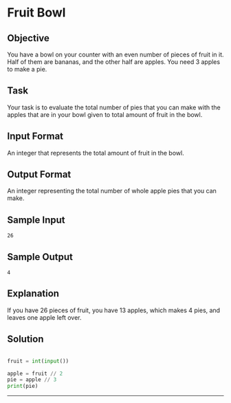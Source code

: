 # Fruit Bowl 
## Objective

You have a bowl on your counter with an even number of pieces of fruit in it. Half of them are bananas, and the other half are apples. You need 3 apples to make a pie.  


## Task  

Your task is to evaluate the total number of pies that you can make with the apples that are in your bowl given to total amount of fruit in the bowl. 


## Input Format 

An integer that represents the total amount of fruit in the bowl. 


## Output Format 

An integer representing the total number of whole apple pies that you can make. 


## Sample Input 

```
26  
```


## Sample Output  

```
4
```


## Explanation  

If you have 26 pieces of fruit, you have 13 apples, which makes 4 pies, and leaves one apple left over.


## Solution

```python

fruit = int(input())

apple = fruit // 2
pie = apple // 3
print(pie)

```


---